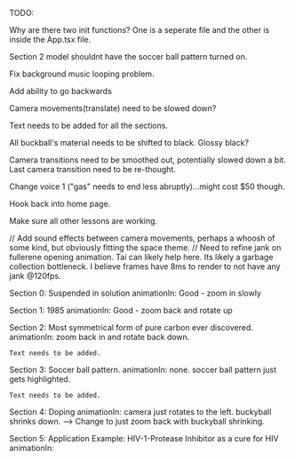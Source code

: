 
TODO: 

Why are there two init functions? One is a seperate file and the other is inside the App.tsx file.

Section 2 model shouldnt have the soccer ball pattern turned on.

Fix background music looping problem.

Add ability to go backwards

Camera movements(translate) need to be slowed down?

Text needs to be added for all the sections. 

All buckball's material needs to be shifted to black. Glossy black?

Camera transitions need to be smoothed out, potentially slowed down a bit.
Last camera transition need to be re-thought. 

Change voice 1 ("gas" needs to end less abruptly)...might cost $50 though.

Hook back into home page. 

Make sure all other lessons are working.


// Add sound effects between camera movements, perhaps a whoosh of some kind, but obviously fitting the space theme.
// Need to refine jank on fullerene opening animation. Tai can likely help here. Its likely a garbage collection bottleneck. I believe frames have 8ms to render to not have any jank @120fps.



Section 0: Suspended in solution
    animationIn: Good - zoom in slowly

Section 1: 1985
    animationIn: Good - zoom back and rotate up

Section 2: Most symmetrical form of pure carbon ever discovered. 
    animationIn:  zoom back in and rotate back down.

    Text needs to be added.

Section 3: Soccer ball pattern. 
    animationIn: none. soccer ball pattern just gets highlighted.

    Text needs to be added. 

Section 4: Doping 
    animationIn: camera just rotates to the left. buckyball shrinks down. --> Change to just zoom back with buckyball shrinking.

Section 5: Application Example: HIV-1-Protease Inhibitor as a cure for HIV
    animationIn: 





